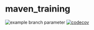 # maven_training

![example branch parameter](https://github.com/Yann-Solo/maven_training/actions/workflows/build.yml/badge.svg)
[![codecov](https://codecov.io/gh/Yann-Solo/maven_training/branch/main/graph/badge.svg?token=pVgY0qgNwO)](https://codecov.io/gh/Yann-Solo/maven_training)
